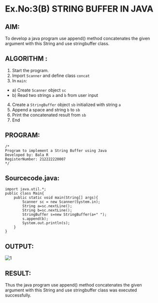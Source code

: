 # Ex.No:3(B) STRING BUFFER IN JAVA

## AIM:
To develop a java program use append() method concatenates the given argument with this String and use stringbuffer class.

## ALGORITHM :
1.	Start the program.
2.	Import `Scanner` and define class `concat`
3.	In `main`:
-	a) Create `Scanner` object `sc`
-	b) Read two strings `a` and `b` from user input
4.	Create a `StringBuffer` object `sb` initialized with string `a`
5.	Append a space and string `b` to `sb`
6.	Print the concatenated result from `sb`
7.	End

## PROGRAM:
 ```
/*
Program to implement a String Buffer using Java
Developed by: Bala R
RegisterNumber: 212222220007
*/
```

## Sourcecode.java:
```
import java.util.*;
public class Main{
    public static void main(String[] args){
        Scanner sc = new Scanner(System.in);
        String a=sc.nextLine();
        String b=sc.nextLine();
        StringBuffer s=new StringBuffer(a+" ");
        s.append(b);
        System.out.println(s);
    }
}
```

## OUTPUT:

![1](https://github.com/user-attachments/assets/563954e3-ef38-4744-a1a3-31a79a3f3431)

## RESULT:
Thus the java program use append() method concatenates the given argument with this String and use stringbuffer class was executed successfully.
